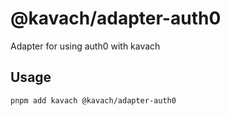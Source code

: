 # @kavach/adapter-auth0

Adapter for using auth0 with kavach

## Usage

```bash
pnpm add kavach @kavach/adapter-auth0
```
